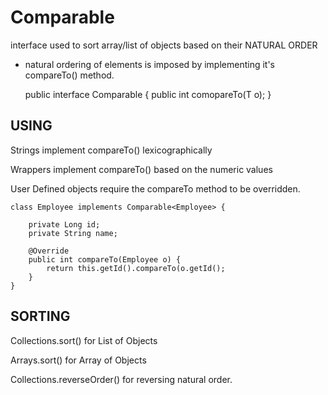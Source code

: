 # Comparable
interface used to sort array/list of objects based on their NATURAL ORDER
- natural ordering of elements is imposed by implementing it's compareTo() method. 

    
    public interface Comparable<T> {
        public int comopareTo(T o);
    }
    
## USING
Strings implement compareTo() lexicographically

Wrappers implement compareTo() based on the numeric values

User Defined objects require the compareTo method to be overridden. 

    class Employee implements Comparable<Employee> {
    
        private Long id;
        private String name;
        
        @Override
        public int compareTo(Employee o) {
            return this.getId().compareTo(o.getId();
        }
    }
    
## SORTING
Collections.sort() for List of Objects

Arrays.sort() for Array of Objects

Collections.reverseOrder() for reversing natural order. 